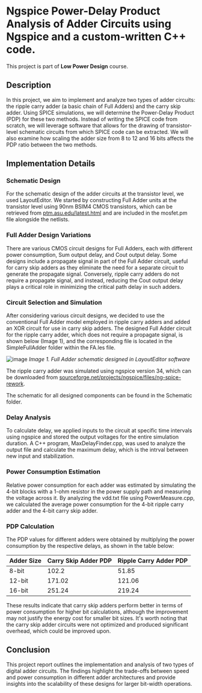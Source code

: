 # Ngspice Power-Delay Product Analysis of Adder Circuits using Ngspice and a custom-written C++ code.

This project is part of **Low Power Design** course.

## Description
In this project, we aim to implement and analyze two types of adder circuits: the ripple carry adder (a basic chain of Full Adders) and the carry skip adder. Using SPICE simulations, we will determine the Power-Delay Product (PDP) for these two methods. Instead of writing the SPICE code from scratch, we will leverage software that allows for the drawing of transistor-level schematic circuits from which SPICE code can be extracted. We will also examine how scaling the adder size from 8 to 12 and 16 bits affects the PDP ratio between the two methods.

## Implementation Details

### Schematic Design
For the schematic design of the adder circuits at the transistor level, we used LayoutEditor. We started by constructing Full Adder units at the transistor level using 90nm BSIM4 CMOS transistors, which can be retrieved from [ptm.asu.edu/latest.html](https://ptm.asu.edu/latest.html) and are included in the mosfet.pm file alongside the netlists.

### Full Adder Design Variations
There are various CMOS circuit designs for Full Adders, each with different power consumption, Sum output delay, and Cout output delay. Some designs include a propagate signal in part of the Full Adder circuit, useful for carry skip adders as they eliminate the need for a separate circuit to generate the propagate signal. Conversely, ripple carry adders do not require a propagate signal, and instead, reducing the Cout output delay plays a critical role in minimizing the critical path delay in such adders.

### Circuit Selection and Simulation
After considering various circuit designs, we decided to use the conventional Full Adder model employed in ripple carry adders and added an XOR circuit for use in carry skip adders. The designed Full Adder circuit for the ripple carry adder, which does not require a propagate signal, is shown below (Image 1), and the corresponding file is located in the SimpleFullAdder folder within the FA.les file.

![image](https://github.com/SamanMohseni/NgspicePDPAnalysis/assets/51726090/b11f966e-e6fb-4c4e-beb1-e01e5a203bd9)
*Image 1. Full Adder schematic designed in LayoutEditor software*

The ripple carry adder was simulated using ngspice version 34, which can be downloaded from [sourceforge.net/projects/ngspice/files/ng-spice-rework](https://sourceforge.net/projects/ngspice/files/ng-spice-rework).

The schematic for all designed components can be found in the Schematic folder.

### Delay Analysis
To calculate delay, we applied inputs to the circuit at specific time intervals using ngspice and stored the output voltages for the entire simulation duration. A C++ program, MaxDelayFinder.cpp, was used to analyze the output file and calculate the maximum delay, which is the intrval between new input and stabilization.

### Power Consumption Estimation
Relative power consumption for each adder was estimated by simulating the 4-bit blocks with a 1-ohm resistor in the power supply path and measuring the voltage across it. By analyzing the vdd.txt file using PowerMeasure.cpp, we calculated the average power consumption for the 4-bit ripple carry adder and the 4-bit carry skip adder.

### PDP Calculation
The PDP values for different adders were obtained by multiplying the power consumption by the respective delays, as shown in the table below:

| Adder Size | Carry Skip Adder PDP | Ripple Carry Adder PDP |
|------------|----------------------|------------------------|
| 8-bit      | 102.2                | 51.85                  |
| 12-bit     | 171.02               | 121.06                 |
| 16-bit     | 251.24               | 219.24                 |

These results indicate that carry skip adders perform better in terms of power consumption for higher bit calculations, although the improvement may not justify the energy cost for smaller bit sizes. It's worth noting that the carry skip adder circuits were not optimized and produced significant overhead, which could be improved upon.

## Conclusion
This project report outlines the implementation and analysis of two types of digital adder circuits. The findings highlight the trade-offs between speed and power consumption in different adder architectures and provide insights into the scalability of these designs for larger bit-width operations.

